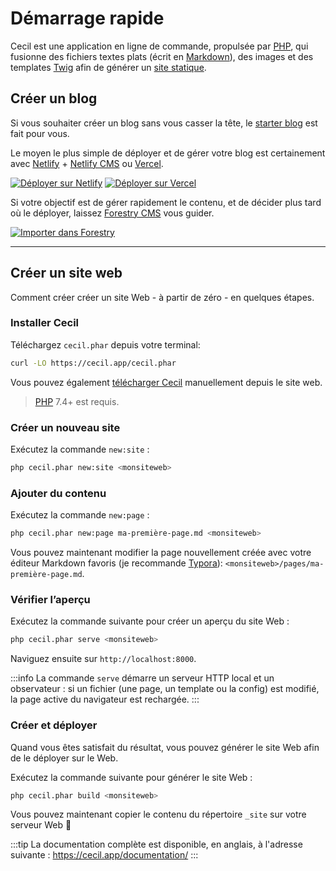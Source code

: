<!--
title: Démarrage rapide
description: "Créez un nouveau site et prévisualiser le localement."
date: 2021-11-03
updated: 2022-08-14
slug: demarrage-rapide
menu: home
-->

# Démarrage rapide

Cecil est une application en ligne de commande, propulsée par [PHP](https://www.php.net), qui fusionne des fichiers textes plats (écrit en [Markdown](https://daringfireball.net/projects/markdown/)), des images et des templates [Twig](https://twig.symfony.com/) afin de générer un [site statique](https://fr.wikipedia.org/wiki/Site_web_statique).

## Créer un blog

Si vous souhaiter créer un blog sans vous casser la tête, le [starter blog](https://github.com/Cecilapp/the-butler#readme) est fait pour vous.

Le moyen le plus simple de déployer et de gérer votre blog est certainement avec [Netlify](https://www.netlify.com) + [Netlify CMS](https://www.netlifycms.org) ou [Vercel](https://vercel.com).

[![Déployer sur Netlify](https://www.netlify.com/img/deploy/button.svg "Déployer sur Netlify")](https://cecil.app/hosting/netlify/deploy/) [![Déployer sur Vercel](https://vercel.com/button/default.svg "Déployer sur Vercel")](https://cecil.app/hosting/vercel/deploy/)

Si votre objectif est de gérer rapidement le contenu, et de décider plus tard où le déployer, laissez [Forestry CMS](https://forestry.io) vous guider.

[![Importer dans Forestry](https://assets.forestry.io/import-to-forestryK.svg)](https://cecil.app/cms/forestry/import/ "Importer dans Forestry")

----

## Créer un site web

Comment créer créer un site Web - à partir de zéro - en quelques étapes.

### Installer Cecil

Téléchargez `cecil.phar` depuis votre terminal:

```bash
curl -LO https://cecil.app/cecil.phar
```

Vous pouvez également [télécharger Cecil](https://cecil.app/download/) manuellement depuis le site web.

> [PHP](https://php.net/manual/fr/install.php) 7.4+ est requis.

### Créer un nouveau site

Exécutez la commande `new:site` :

```bash
php cecil.phar new:site <monsiteweb>
```

### Ajouter du contenu

Exécutez la commande `new:page` :

```bash
php cecil.phar new:page ma-première-page.md <monsiteweb>
```

Vous pouvez maintenant modifier la page nouvellement créée avec votre éditeur Markdown favoris (je recommande [Typora](https://www.typora.io)): `<monsiteweb>/pages/ma-première-page.md`.

### Vérifier l’aperçu

Exécutez la commande suivante pour créer un aperçu du site Web :

```bash
php cecil.phar serve <monsiteweb>
```

Naviguez ensuite sur `http://localhost:8000`.

:::info
La commande `serve` démarre un serveur HTTP local et un observateur : si un fichier (une page, un template ou la config) est modifié, la page active du navigateur est rechargée.
:::

### Créer et déployer

Quand vous êtes satisfait du résultat, vous pouvez générer le site Web afin de le déployer sur le Web.

Exécutez la commande suivante pour générer le site Web :

```bash
php cecil.phar build <monsiteweb>
```

Vous pouvez maintenant copier le contenu du répertoire `_site` sur votre serveur Web 🎉

:::tip
La documentation complète est disponible, en anglais, à l'adresse suivante : <https://cecil.app/documentation/>
:::
